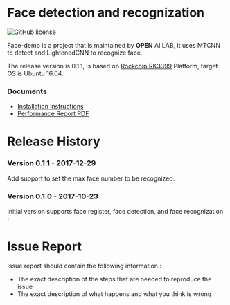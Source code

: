 # Face detection and recognization
[![GitHub license](http://dmlc.github.io/img/apache2.svg)](./LICENSE)

Face-demo is a project that is maintained by **OPEN** AI LAB, it uses MTCNN to detect and LightenedCNN to recognize face. 

The release version is 0.1.1, is based on [Rockchip RK3399](http://www.rock-chips.com/plus/3399.html) Platform, target OS is Ubuntu 16.04.

### Documents
* [Installation instructions](installation.md)
* [Performance Report PDF](performance_report.pdf)


# Release History

### Version 0.1.1 - 2017-12-29 
   
  Add support to set the max face number to be recognized.

### Version 0.1.0 - 2017-10-23 
   
  Initial version supports face register, face detection, and face recognization : 

# Issue Report
Issue report should contain the following information :

*  The exact description of the steps that are needed to reproduce the issue 
* The exact description of what happens and what you think is wrong 

  
